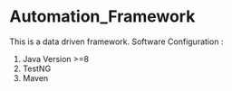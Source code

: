 # Automation_Framework
This is a data driven framework.
Software Configuration :
1. Java Version >=8
2. TestNG 
3. Maven
